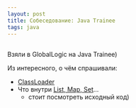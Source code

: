 ```yaml
---
layout: post
title: Собеседование: Java Trainee
tags: java
---
```


## 
Взяли в GlobalLogic на Java Trainee)

Из интересного, о чём спрашивали:
- [ClassLoader](https://habrahabr.ru/post/103830/)
- Что внутри [List, Map, Set](https://habrahabr.ru/post/237043/)...
	* стоит посмотреть исходный код)